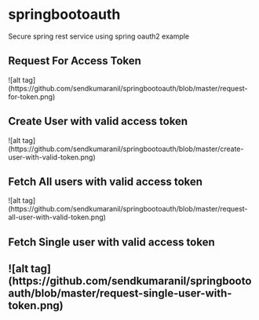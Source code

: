# springbootoauth
Secure spring rest service using spring oauth2 example

<h2>Request For Access Token </h2>
![alt tag](https://github.com/sendkumaranil/springbootoauth/blob/master/request-for-token.png)
<h2>Create User with valid access token</h2>
  ![alt tag](https://github.com/sendkumaranil/springbootoauth/blob/master/create-user-with-valid-token.png)
<h2>Fetch All users with valid access token</h2>
  ![alt tag](https://github.com/sendkumaranil/springbootoauth/blob/master/request-all-user-with-valid-token.png)
<h2>Fetch Single user with valid access token<h2>
  ![alt tag](https://github.com/sendkumaranil/springbootoauth/blob/master/request-single-user-with-token.png)
